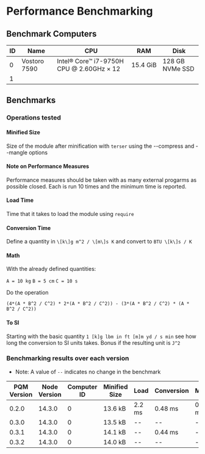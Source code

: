 Performance Benchmarking
================================================================================

Benchmark Computers
--------------------------------------------------------------------------------

| ID | Name         | CPU                                      | RAM      | Disk            |
| -- | ------------ | ---------------------------------------- | -------- | --------------- |
| 0  | Vostoro 7590 | Intel® Core™ i7-9750H CPU @ 2.60GHz × 12 | 15.4 GiB | 128 GB NVMe SSD |
| 1  |              |                                          |          |                 |

Benchmarks
--------------------------------------------------------------------------------

### Operations tested

#### Minified Size
Size of the module after minification with `terser` using the --compress and 
--mangle options

#### Note on Performance Measures
Performance measures should be taken with as many external progarms as possible
closed. Each is run 10 times and the minimum time is reported.

#### Load Time
Time that it takes to load the module using `require`

#### Conversion Time
Define a quantity in `\[k\]g m^2 / \[m\]s K` and convert to `BTU \[k\]s / K`

#### Math
With the already defined quantities:

`A = 10 kg`
`B = 5 cm`
`C = 10 s`

Do the operation

`(4*(A * B^2 / C^2) * 2*(A * B^2 / C^2)) - (3*(A * B^2 / C^2) * (A * B^2 / C^2))`

#### To SI

Starting with the basic quantity `1 [k]g lbm in ft [m]m yd / s min` see how 
long the conversion to SI units takes. Bonus if the resulting unit is `J^2`

### Benchmarking results over each version

* Note: A value of `--` indicates no change in the benchmark

| PQM Version | Node Version |Computer ID | Minified Size | Load   | Conversion | Math          | To SI  |
| ----------- | ------------ | ---------- | ------------- | ------ | ---------- | ------------- | ------ |
| 0.2.0       | 14.3.0       | 0          | 13.6 kB       | 2.2 ms | 0.48 ms    | 0.13 ms       | 1.0 ms |
| 0.3.0       | 14.3.0       | 0          | 13.5 kB       | --     | --         | --            | --     |
| 0.3.1       | 14.3.0       | 0          | 14.1 kB       | --     | 0.44 ms    | --            | --     |
| 0.3.2       | 14.3.0       | 0          | 14.0 kB       | --     | --         | --            | --     |
